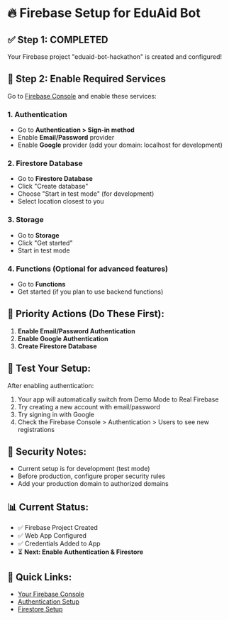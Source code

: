 # 🔥 Firebase Setup for EduAid Bot

## ✅ Step 1: COMPLETED

Your Firebase project "eduaid-bot-hackathon" is created and configured!

## 🚀 Step 2: Enable Required Services

Go to [Firebase Console](https://console.firebase.google.com/project/eduaid-bot-hackathon) and enable these services:

### 1. Authentication

- Go to **Authentication > Sign-in method**
- Enable **Email/Password** provider
- Enable **Google** provider (add your domain: localhost for development)

### 2. Firestore Database

- Go to **Firestore Database**
- Click "Create database"
- Choose "Start in test mode" (for development)
- Select location closest to you

### 3. Storage

- Go to **Storage**
- Click "Get started"
- Start in test mode

### 4. Functions (Optional for advanced features)

- Go to **Functions**
- Get started (if you plan to use backend functions)

## 🎯 Priority Actions (Do These First):

1. **Enable Email/Password Authentication**
2. **Enable Google Authentication**
3. **Create Firestore Database**

## 📱 Test Your Setup:

After enabling authentication:

1. Your app will automatically switch from Demo Mode to Real Firebase
2. Try creating a new account with email/password
3. Try signing in with Google
4. Check the Firebase Console > Authentication > Users to see new registrations

## 🚨 Security Notes:

- Current setup is for development (test mode)
- Before production, configure proper security rules
- Add your production domain to authorized domains

## 📊 Current Status:

- ✅ Firebase Project Created
- ✅ Web App Configured
- ✅ Credentials Added to App
- ⏳ **Next: Enable Authentication & Firestore**

## 🔗 Quick Links:

- [Your Firebase Console](https://console.firebase.google.com/project/eduaid-bot-hackathon)
- [Authentication Setup](https://console.firebase.google.com/project/eduaid-bot-hackathon/authentication/providers)
- [Firestore Setup](https://console.firebase.google.com/project/eduaid-bot-hackathon/firestore)
